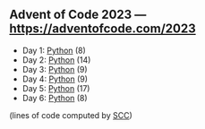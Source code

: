 ## Advent of Code 2023 — https://adventofcode.com/2023

 - Day 1: [Python](/aoc2023/01/solution.py) (8)
 - Day 2: [Python](/aoc2023/02/solution.py) (14)
 - Day 3: [Python](/aoc2023/03/solution.py) (9)
 - Day 4: [Python](/aoc2023/04/solution.py) (9)
 - Day 5: [Python](/aoc2023/05/solution.py) (17)
 - Day 6: [Python](/aoc2023/06/solution.py) (8)

(lines of code computed by [SCC](https://github.com/boyter/scc))
